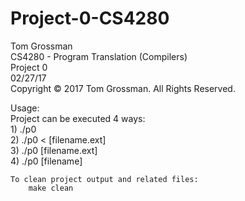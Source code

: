 # Project-0-CS4280

Tom Grossman  
CS4280 - Program Translation (Compilers)  
Project 0  
02/27/17  
Copyright © 2017 Tom Grossman. All Rights Reserved.  

Usage:  
	Project can be executed 4 ways:  
		1) ./p0   
		2) ./p0 < [filename.ext]  
		3) ./p0  [filename.ext]   
		4) ./p0 [filename]  

	To clean project output and related files:  
		make clean  

